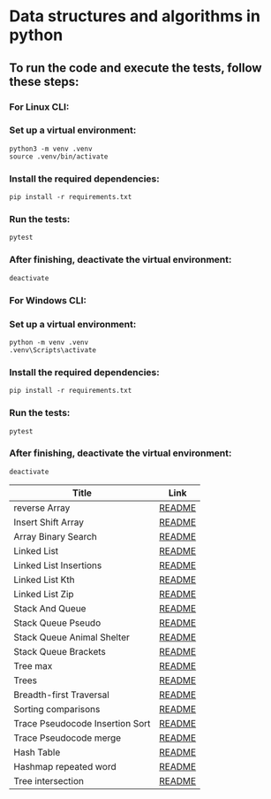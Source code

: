 # Data structures and algorithms in python

## To run the code and execute the tests, follow these steps:
### **For Linux CLI**:
### Set up a virtual environment:
```
python3 -m venv .venv
source .venv/bin/activate
```
### Install the required dependencies:
```
pip install -r requirements.txt
```
### Run the tests:
```
pytest
```
### After finishing, deactivate the virtual environment:
```
deactivate
```
### **For Windows CLI**:
### Set up a virtual environment:
```
python -m venv .venv
.venv\Scripts\activate
```
### Install the required dependencies:
```
pip install -r requirements.txt
```
### Run the tests:
```
pytest
```
### After finishing, deactivate the virtual environment:
```
deactivate
```


| Title                          | Link 
| -----------                    | -----------                                      |
|  reverse Array                 | [README](./array-reverse/README.md)              |
|  Insert Shift Array            | [README](./array-insert-shift/README.md)         |
|  Array Binary Search           | [README](./array-binary-search/README.md)        |
|  Linked List                   | [README](./linked_list/README.md)                |
|  Linked List Insertions        | [README](./linked_list_insertions/README.md)     |
|  Linked List Kth               | [README](./linked_list_kth/README.md)            |
|  Linked List Zip               | [README](./linked-list-zip/README.md)            |
|  Stack And Queue               | [README](./stack_and_queue/README.md)            |
|  Stack Queue Pseudo            | [README](./stack_queue_pseudo/README.md)         |
|  Stack Queue Animal Shelter    | [README](./stack_queue_animal_shelter/README.md) |
|  Stack Queue Brackets          | [README](./stack_queue_brackets/README.md)       |
|  Tree max                      | [README](./tree-max/README.md)                   |
|  Trees                         | [README](./trees/README.md)                      |
|  Breadth-first Traversal       | [README](./tree_breadth_first/README.md)         |
|  Sorting comparisons           | [README](./Comparisons/README.md)                |
|  Trace Pseudocode Insertion Sort | [README](./sorting/insertion/README.md)        |
|  Trace Pseudocode merge        | [README](./sorting/merge/README.md)              |
|  Hash Table                    | [README](./Hash%20Table/README.md)               |
|  Hashmap repeated word         | [README](./hashmap-repeated-word/README.md)      |
|  Tree intersection             | [README](./tree-intersection/README.md)          |